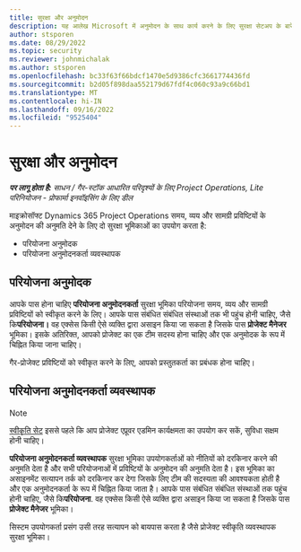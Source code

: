 ```yaml
---
title: सुरक्षा और अनुमोदन
description: यह आलेख Microsoft में अनुमोदन के साथ कार्य करने के लिए सुरक्षा सेटअप के बारे में जानकारी प्रदान करता है।Dynamics 365 Project Operations
author: stsporen
ms.date: 08/29/2022
ms.topic: security
ms.reviewer: johnmichalak
ms.author: stsporen
ms.openlocfilehash: bc33f63f66bdcf1470e5d9386cfc3661774436fd
ms.sourcegitcommit: b2d05f898daa552179d67fdf4c060c93a9c66bd1
ms.translationtype: MT
ms.contentlocale: hi-IN
ms.lasthandoff: 09/16/2022
ms.locfileid: "9525404"
---
```

# <a name="security-and-approvals"></a>सुरक्षा और अनुमोदन

_**पर लागू होता है:** साधन / गैर-स्टॉक आधारित परिदृश्यों के लिए Project Operations, Lite परिनियोजन - प्रोफार्मा इनवॉइसिंग के लिए डील_

माइक्रोसॉफ्ट Dynamics 365 Project Operations समय, व्यय और सामग्री प्रविष्टियों के अनुमोदन की अनुमति देने के लिए दो सुरक्षा भूमिकाओं का उपयोग करता है:

- परियोजना अनुमोदक
- परियोजना अनुमोदनकर्ता व्यवस्थापक

## <a name="project-approver"></a>परियोजना अनुमोदक

आपके पास होना चाहिए **परियोजना अनुमोदनकर्ता** सुरक्षा भूमिका परियोजना समय, व्यय और सामग्री प्रविष्टियों को स्वीकृत करने के लिए। आपके पास संबंधित संबंधित संस्थाओं तक भी पहुंच होनी चाहिए, जैसे कि**परियोजना।** वह एक्सेस किसी ऐसे व्यक्ति द्वारा असाइन किया जा सकता है जिसके पास **प्रोजेक्ट मैनेजर** भूमिका। इसके अतिरिक्त, आपको प्रोजेक्ट का एक टीम सदस्य होना चाहिए और एक अनुमोदक के रूप में चिह्नित किया जाना चाहिए।

गैर-प्रोजेक्ट प्रविष्टियों को स्वीकृत करने के लिए, आपको प्रस्तुतकर्ता का प्रबंधक होना चाहिए।

## <a name="project-approver-admin"></a>परियोजना अनुमोदनकर्ता व्यवस्थापक

> [!NOTE]
> [स्वीकृति सेट](approval-sets.md) इससे पहले कि आप प्रोजेक्ट एप्रूवर एडमिन कार्यक्षमता का उपयोग कर सकें, सुविधा सक्षम होनी चाहिए।

**परियोजना अनुमोदनकर्ता व्यवस्थापक** सुरक्षा भूमिका उपयोगकर्ताओं को नीतियों को दरकिनार करने की अनुमति देता है और सभी परियोजनाओं में प्रविष्टियों के अनुमोदन की अनुमति देता है। इस भूमिका का असाइनमेंट सत्यापन तर्क को दरकिनार कर देगा जिसके लिए टीम की सदस्यता की आवश्यकता होती है और एक अनुमोदनकर्ता के रूप में चिह्नित किया जाता है। आपके पास संबंधित संबंधित संस्थाओं तक पहुंच होनी चाहिए, जैसे कि**परियोजना**. वह एक्सेस किसी ऐसे व्यक्ति द्वारा असाइन किया जा सकता है जिसके पास **प्रोजेक्ट मैनेजर** भूमिका।

सिस्टम उपयोगकर्ता प्रसंग उसी तरह सत्यापन को बायपास करता है जैसे प्रोजेक्ट स्वीकृति व्यवस्थापक सुरक्षा भूमिका।
